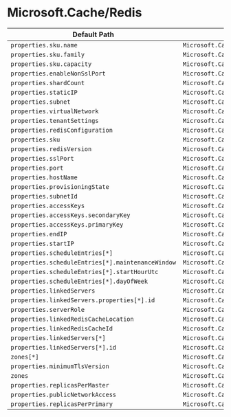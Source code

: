 # Microsoft.Cache/Redis

| Default Path | Alias |
|---|---|
| `properties.sku.name` | `Microsoft.Cache/Redis/sku.name` |
| `properties.sku.family` | `Microsoft.Cache/Redis/sku.family` |
| `properties.sku.capacity` | `Microsoft.Cache/Redis/sku.capacity` |
| `properties.enableNonSslPort` | `Microsoft.Cache/Redis/enableNonSslPort` |
| `properties.shardCount` | `Microsoft.Cache/Redis/shardCount` |
| `properties.staticIP` | `Microsoft.Cache/Redis/staticIP` |
| `properties.subnet` | `Microsoft.Cache/Redis/subnet` |
| `properties.virtualNetwork` | `Microsoft.Cache/Redis/virtualNetwork` |
| `properties.tenantSettings` | `Microsoft.Cache/Redis/tenantSettings` |
| `properties.redisConfiguration` | `Microsoft.Cache/Redis/redisConfiguration` |
| `properties.sku` | `Microsoft.Cache/Redis/sku` |
| `properties.redisVersion` | `Microsoft.Cache/Redis/redisVersion` |
| `properties.sslPort` | `Microsoft.Cache/Redis/sslPort` |
| `properties.port` | `Microsoft.Cache/Redis/port` |
| `properties.hostName` | `Microsoft.Cache/Redis/hostName` |
| `properties.provisioningState` | `Microsoft.Cache/Redis/provisioningState` |
| `properties.subnetId` | `Microsoft.Cache/Redis/subnetId` |
| `properties.accessKeys` | `Microsoft.Cache/Redis/accessKeys` |
| `properties.accessKeys.secondaryKey` | `Microsoft.Cache/Redis/accessKeys.secondaryKey` |
| `properties.accessKeys.primaryKey` | `Microsoft.Cache/Redis/accessKeys.primaryKey` |
| `properties.endIP` | `Microsoft.Cache/Redis/endIP` |
| `properties.startIP` | `Microsoft.Cache/Redis/startIP` |
| `properties.scheduleEntries[*]` | `Microsoft.Cache/Redis/scheduleEntries[*]` |
| `properties.scheduleEntries[*].maintenanceWindow` | `Microsoft.Cache/Redis/scheduleEntries[*].maintenanceWindow` |
| `properties.scheduleEntries[*].startHourUtc` | `Microsoft.Cache/Redis/scheduleEntries[*].startHourUtc` |
| `properties.scheduleEntries[*].dayOfWeek` | `Microsoft.Cache/Redis/scheduleEntries[*].dayOfWeek` |
| `properties.linkedServers` | `Microsoft.Cache/Redis/linkedServers` |
| `properties.linkedServers.properties[*].id` | `Microsoft.Cache/Redis/linkedServers.properties[*].id` |
| `properties.serverRole` | `Microsoft.Cache/Redis/serverRole` |
| `properties.linkedRedisCacheLocation` | `Microsoft.Cache/Redis/linkedRedisCacheLocation` |
| `properties.linkedRedisCacheId` | `Microsoft.Cache/Redis/linkedRedisCacheId` |
| `properties.linkedServers[*]` | `Microsoft.Cache/Redis/linkedServers[*]` |
| `properties.linkedServers[*].id` | `Microsoft.Cache/Redis/linkedServers[*].id` |
| `zones[*]` | `Microsoft.Cache/Redis/zones[*]` |
| `properties.minimumTlsVersion` | `Microsoft.Cache/Redis/minimumTlsVersion` |
| `zones` | `Microsoft.Cache/Redis/zones` |
| `properties.replicasPerMaster` | `Microsoft.Cache/Redis/replicasPerMaster` |
| `properties.publicNetworkAccess` | `Microsoft.Cache/Redis/publicNetworkAccess` |
| `properties.replicasPerPrimary` | `Microsoft.Cache/Redis/replicasPerPrimary` |

